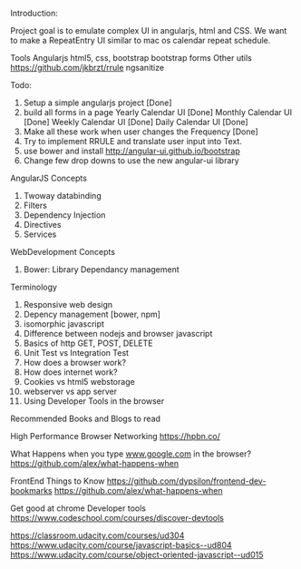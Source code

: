 Introduction:

Project goal is to emulate complex UI in angularjs, html and CSS. We want to make a RepeatEntry UI similar to mac os calendar repeat schedule.

Tools
Angularjs
html5, css,
bootstrap
bootstrap forms
Other utils
	https://github.com/jkbrzt/rrule
	ngsanitize


Todo:
1. Setup a simple angularjs project [Done]
2. build all forms in a page 
  Yearly Calendar UI [Done]
  Monthly Calendar UI [Done]
  Weekly Calendar UI [Done]
  Daily Calendar UI [Done]
3. Make all these work when user changes the Frequency [Done]
4. Try to implement RRULE and translate user input into Text.
5. use bower and install http://angular-ui.github.io/bootstrap
6. Change few drop downs to use the new angular-ui library


AngularJS Concepts
1. Twoway databinding 
2. Filters
3. Dependency Injection	
4. Directives
5. Services

WebDevelopment Concepts
1. Bower: Library Dependancy management


Terminology
1. Responsive web design
2. Depency management [bower, npm]
3. isomorphic javascript
4. Difference between nodejs and browser javascript
5. Basics of http GET, POST, DELETE 
6. Unit Test vs Integration Test
7. How does a browser work?
8. How does internet work?
9. Cookies vs html5 webstorage
10. webserver vs app server
11. Using Developer Tools in the browser

Recommended Books and Blogs to read

 High Performance Browser Networking
	https://hpbn.co/

 What Happens when you type www.google.com in the browser?
 https://github.com/alex/what-happens-when	

 FrontEnd Things to Know
 https://github.com/dypsilon/frontend-dev-bookmarks
 https://github.com/alex/what-happens-when

 Get good at chrome Developer tools
 https://www.codeschool.com/courses/discover-devtools

 https://classroom.udacity.com/courses/ud304
 https://www.udacity.com/course/javascript-basics--ud804 
 https://www.udacity.com/course/object-oriented-javascript--ud015


